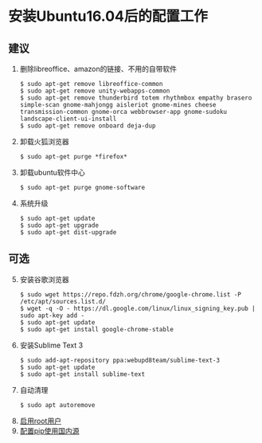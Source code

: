 # 安装Ubuntu16.04后的配置工作
## 建议
1. 删除libreoffice、amazon的链接、不用的自带软件
	```console
	$ sudo apt-get remove libreoffice-common
	$ sudo apt-get remove unity-webapps-common
	$ sudo apt-get remove thunderbird totem rhythmbox empathy brasero simple-scan gnome-mahjongg aisleriot gnome-mines cheese transmission-common gnome-orca webbrowser-app gnome-sudoku landscape-client-ui-install
	$ sudo apt-get remove onboard deja-dup
	```
2. 卸载火狐浏览器
	```console
	$ sudo apt-get purge *firefox*
	```
3. 卸载ubuntu软件中心
	```console
	$ sudo apt-get purge gnome-software
	```
4. 系统升级
	```console
	$ sudo apt-get update
	$ sudo apt-get upgrade
	$ sudo apt-get dist-upgrade
	```
## 可选
5. 安装谷歌浏览器
	```console
	$ sudo wget https://repo.fdzh.org/chrome/google-chrome.list -P /etc/apt/sources.list.d/
	$ wget -q -O - https://dl.google.com/linux/linux_signing_key.pub | sudo apt-key add -
	$ sudo apt-get update
	$ sudo apt-get install google-chrome-stable
	```
6. 安装Sublime Text 3	
	```console
	$ sudo add-apt-repository ppa:webupd8team/sublime-text-3 
	$ sudo apt-get update  
	$ sudo apt-get install sublime-text
	```
7. 自动清理
	```console
	$ sudo apt autoremove
	```
8. [启用root用户](https://github.com/hemajun815/tutorial/blob/master/ubuntu/2.opening-root-on-ubuntu.md)
9. [配置pip使用国内源](https://github.com/hemajun815/tutorial/blob/master/pip/1.configuring-pip-to-use-domestic-source.md)
